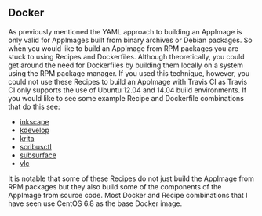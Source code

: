 ## Docker
As previously mentioned the YAML approach to building an AppImage is only valid for AppImages built from binary archives or Debian packages. So when you would like to build an AppImage from RPM packages you are stuck to using Recipes and Dockerfiles. Although theoretically, you could get around the need for Dockerfiles by building them locally on a system using the RPM package manager. If you used this technique, however, you could not use these Recipes to build an AppImage with Travis CI as Travis CI only supports the use of Ubuntu 12.04 and 14.04 build environments. If you would like to see some example Recipe and Dockerfile combinations that do this see:

* [inkscape](https://github.com/probonopd/AppImages/tree/master/recipes/inkscape)
* [kdevelop](https://github.com/probonopd/AppImages/tree/master/recipes/kdevelop)
* [krita](https://github.com/probonopd/AppImages/tree/master/recipes/krita)
* [scribusctl](https://github.com/probonopd/AppImages/tree/master/recipes/scribusctl)
* [subsurface](https://github.com/probonopd/AppImages/tree/master/recipes/subsurface)
* [vlc](https://github.com/probonopd/AppImages/tree/master/recipes/vlc)

It is notable that some of these Recipes do not just build the AppImage from RPM packages but they also build some of the components of the AppImage from source code. Most Docker and Recipe combinations that I have seen use CentOS 6.8 as the base Docker image. 
